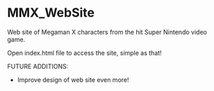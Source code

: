 MMX_WebSite
===========

Web site of Megaman X characters from the hit Super Nintendo video game.

Open index.html file to access the site, simple as that!

FUTURE ADDITIONS:
- Improve design of web site even more! 